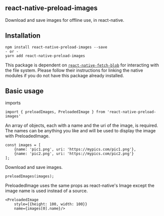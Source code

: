 ## react-native-preload-images
Download and save images for offline use, in react-native.

## Installation

    npm install react-native-preload-images --save
    - or -
    yarn add react-native-preload-images

This package is dependent on [`react-native-fetch-blob`](https://github.com/wkh237/react-native-fetch-blob#installation) for interacting with the file system. Please follow their instructions for linking the native modules if you do not have this package already installed.

## Basic usage

imports

    import { preloadImages, PreloadedImage } from 'react-native-preload-images'

An array of objects, each with a name and the uri of the image, is required. The names can 
be anything you like and will be used to display the image with PreloadedImage.

    const images = [
        {name: 'pic1.png', uri: 'https://mypics.com/pic1.png'},
        {name: 'pic2.png', uri: 'https://mypics.com/pic2.png'}    
    ];
    
Download and save images.

    preloadImages(images);

PreloadedImage uses the same props as react-native's Image except the image name is used instead of a source.

    <PreloadedImage
        style={{height: 100, width: 100}}
        name={images[0].name}/>
